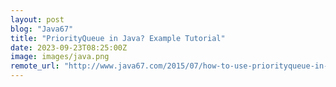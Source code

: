 ```yaml
---
layout: post
blog: "Java67"
title: "PriorityQueue in Java? Example Tutorial"
date: 2023-09-23T08:25:00Z
image: images/java.png
remote_url: "http://www.java67.com/2015/07/how-to-use-priorityqueue-in-java-example.html"
---
```

